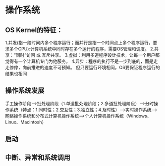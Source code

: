 # 操作系统

## OS Kernel的特征：

1.并发(指一段时间内多个程序运行；而并行是指一个时间点上多个程序运行，要求多个CPU):计算机系统中同时存在多个运行的程序，需要OS管理和调度。
2.共享：“同时”访问 或 互斥共享。
3.虚拟：利用多道程序设计技术，让每一个用户都觉得有一个计算机专门为他服务。
4.异步：程序的执行不是一步到底的，而是走走停停，向前推进的速度不可预知。
但只要运行环境相同，OS要保证程序运行的结果也相同

## 操作系统发展

手工操作阶段——>批处理阶段（1.单道批处理阶段；2.多道批处理阶段）——>分时操作系统（特点：1.同时性；2.交互性；3.独立性；4.及时性）——>实时操作系统——>网络操作系统和分布式计算机操作系统——>个人计算机操作系统（Windows、Linux、Macintosh）

## 启动



## 中断、异常和系统调用

